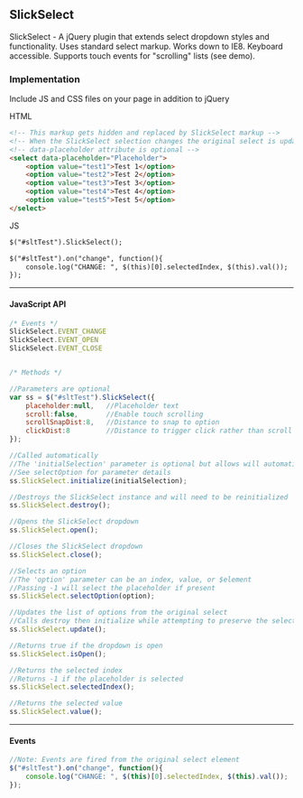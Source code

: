 ## SlickSelect

SlickSelect - A jQuery plugin that extends select dropdown styles and functionality. Uses standard select markup. Works down to IE8. Keyboard accessible. Supports touch events for "scrolling" lists (see demo).

### Implementation
Include JS and CSS files on your page in addition to jQuery

HTML
```html
<!-- This markup gets hidden and replaced by SlickSelect markup -->
<!-- When the SlickSelect selection changes the original select is updated -->
<!-- data-placeholder attribute is optional -->
<select data-placeholder="Placeholder">
	<option value="test1">Test 1</option>
	<option value="test2">Test 2</option>
	<option value="test3">Test 3</option>
	<option value="test4">Test 4</option>
	<option value="test5">Test 5</option>
</select>
```

JS
```html
$("#sltTest").SlickSelect();

$("#sltTest").on("change", function(){
	console.log("CHANGE: ", $(this)[0].selectedIndex, $(this).val());
});
```

----------

#### JavaScript API
```javascript
/* Events */
SlickSelect.EVENT_CHANGE
SlickSelect.EVENT_OPEN
SlickSelect.EVENT_CLOSE


/* Methods */

//Parameters are optional
var ss = $("#sltTest").SlickSelect({
	placeholder:null,	//Placeholder text
	scroll:false,		//Enable touch scrolling
	scrollSnapDist:8,	//Distance to snap to option
	clickDist:8			//Distance to trigger click rather than scroll
});

//Called automatically
//The 'initialSelection' parameter is optional but allows will automatically call selectOption for you
//See selectOption for parameter details
ss.SlickSelect.initialize(initialSelection);

//Destroys the SlickSelect instance and will need to be reinitialized
ss.SlickSelect.destroy();

//Opens the SlickSelect dropdown
ss.SlickSelect.open();

//Closes the SlickSelect dropdown
ss.SlickSelect.close();

//Selects an option
//The 'option' parameter can be an index, value, or $element
//Passing -1 will select the placeholder if present
ss.SlickSelect.selectOption(option);

//Updates the list of options from the original select
//Calls destroy then initialize while attempting to preserve the selected option
ss.SlickSelect.update();

//Returns true if the dropdown is open
ss.SlickSelect.isOpen();

//Returns the selected index
//Returns -1 if the placeholder is selected
ss.SlickSelect.selectedIndex();

//Returns the selected value
ss.SlickSelect.value();
```

----------

#### Events
```javascript
//Note: Events are fired from the original select element
$("#sltTest").on("change", function(){
	console.log("CHANGE: ", $(this)[0].selectedIndex, $(this).val());
});
```